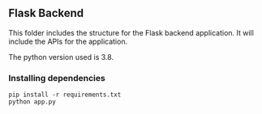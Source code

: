 ## Flask Backend
This folder includes the structure for the Flask backend application. It will include the APIs for the application.

The python version used is 3.8.

### Installing dependencies

    pip install -r requirements.txt
    python app.py

